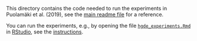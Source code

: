 This directory contains the code needed to run the experiments in Puolamäki et al. (2019), see
the [main readme file](https://github.com/edahelsinki/corand/) for a reference.

You can run the experiments, e.g., by opening the file [`hgde_experiments.Rmd`](https://github.com/edahelsinki/corand/blob/master/examples/manuscript/hgde_experiments.Rmd) in [RStudio](https://www.rstudio.com/),
see the [instructions](https://rmarkdown.rstudio.com/authoring_quick_tour.html).
